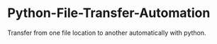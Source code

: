 # Python-File-Transfer-Automation
Transfer from one file location to another automatically with python.
